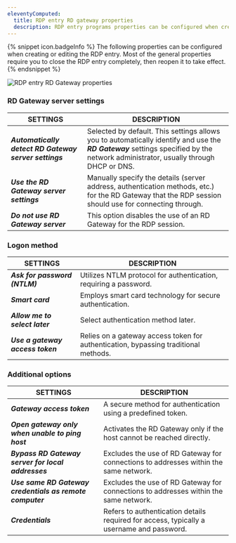 ```yaml
---
eleventyComputed:
  title: RDP entry RD gateway properties
  description: RDP entry programs properties can be configured when creating or editing the RDP entry.
---
```


{% snippet icon.badgeInfo %}
The following properties can be configured when creating or editing the RDP entry. Most of the general properties require you to close the RDP entry completely, then reopen it to take effect.
{% endsnippet %}  

![RDP entry RD Gateway properties](https://webdevolutions.blob.core.windows.net/docs/docs_en_kb_KB6221.png)

### RD Gateway server settings

| SETTINGS                                         | DESCRIPTION |
|------------------------------------------------|-------------|
| ***Automatically detect RD Gateway server settings***| Selected by default. This settings allows you to automatically identify and use the ***RD Gateway*** settings specified by the network administrator, usually through DHCP or DNS.|
| ***Use the RD Gateway server settings***             | Manually specify the details (server address, authentication methods, etc.) for the RD Gateway that the RDP session should use for connecting through. |
| ***Do not use RD Gateway server***                   | This option disables the use of an RD Gateway for the RDP session. | 

### Logon method

| SETTINGS                             | DESCRIPTION |
|------------------------------------|-------------|
| ***Ask for password (NTLM)***            | Utilizes NTLM protocol for authentication, requiring a password.|
| ***Smart card***                         | Employs smart card technology for secure authentication. |
| ***Allow me to select later***           | Select authentication method later.|
| ***Use a gateway access token***         | Relies on a gateway access token for authentication, bypassing traditional methods. |

### Additional options 

| SETTINGS                                     | DESCRIPTION |
|--------------------------------------------|-------------|
| ***Gateway access token***                       | A secure method for authentication using a predefined token. |
| ***Open gateway only when unable to ping host*** | Activates the RD Gateway only if the host cannot be reached directly. |
| ***Bypass RD Gateway server for local addresses***| Excludes the use of RD Gateway for connections to addresses within the same network.|
| ***Use same RD Gateway credentials as remote computer*** | Excludes the use of RD Gateway for connections to addresses within the same network. |
| ***Credentials***                                | Refers to authentication details required for access, typically a username and password. |
